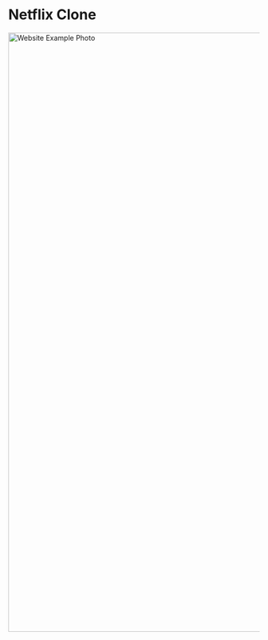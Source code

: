 # Netflix Clone
<img src="https://user-images.githubusercontent.com/69617120/194440273-39a5fd65-2a11-4aed-bed6-c179f5daa5a4.jpg" alt="Website Example Photo" width="990" height="1200"/>
